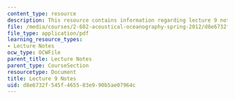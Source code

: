 ```yaml
---
content_type: resource
description: This resource contains information regarding lecture 9 notes.
file: /media/courses/2-682-acoustical-oceanography-spring-2012/d8e6732f545f465583e990b5ae07964c_MIT2_682S12_lec09.pdf
file_type: application/pdf
learning_resource_types:
- Lecture Notes
ocw_type: OCWFile
parent_title: Lecture Notes
parent_type: CourseSection
resourcetype: Document
title: Lecture 9 Notes
uid: d8e6732f-545f-4655-83e9-90b5ae07964c
---
```

